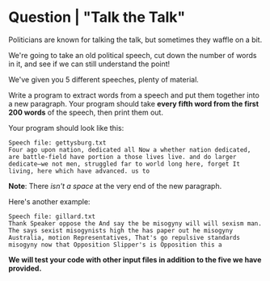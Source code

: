 # Question | "Talk the Talk"

Politicians are known for talking the talk, but sometimes they waffle on a bit.

We're going to take an old political speech, cut down the number of words in it, and see if we can still understand the point!

We've given you 5 different speeches, plenty of material.

Write a program to extract words from a speech and put them together into a new paragraph. Your program should take **every fifth word from the first 200 words** of the speech, then print them out.

Your program should look like this:

```
Speech file: gettysburg.txt
Four ago upon nation, dedicated all Now a whether nation dedicated, are battle-field have portion a those lives live. and do larger dedicate—we not men, struggled far to world long here, forget It living, here which have advanced. us to
```

**Note**: There *isn't a space* at the very end of the new paragraph.

Here's another example:

```
Speech file: gillard.txt
Thank Speaker oppose the And say the be misogyny will will sexism man. The says sexist misogynists high the has paper out he misogyny Australia, motion Representatives, That's go repulsive standards misogyny now that Opposition Slipper's is Opposition this a
```

**We will test your code with other input files in addition to the five we have provided.**
